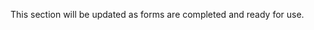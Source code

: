 <!--bl
    (filemeta
        (title "Skills Covered")
    )
/bl-->
This section will be updated as forms are completed and ready for use.

<!--bl
    (section "./subsections/skills-covered/first-form.md")
    (section "./subsections/skills-covered/second-form.md")
    (section "./subsections/skills-covered/third-form.md")
    (section "./subsections/skills-covered/fourth-form.md")
/bl-->
